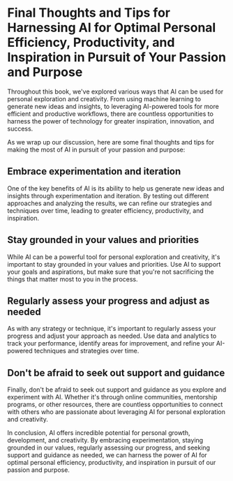 Final Thoughts and Tips for Harnessing AI for Optimal Personal Efficiency, Productivity, and Inspiration in Pursuit of Your Passion and Purpose
======================================================================================================================================================================

Throughout this book, we've explored various ways that AI can be used for personal exploration and creativity. From using machine learning to generate new ideas and insights, to leveraging AI-powered tools for more efficient and productive workflows, there are countless opportunities to harness the power of technology for greater inspiration, innovation, and success.

As we wrap up our discussion, here are some final thoughts and tips for making the most of AI in pursuit of your passion and purpose:

Embrace experimentation and iteration
-------------------------------------

One of the key benefits of AI is its ability to help us generate new ideas and insights through experimentation and iteration. By testing out different approaches and analyzing the results, we can refine our strategies and techniques over time, leading to greater efficiency, productivity, and inspiration.

Stay grounded in your values and priorities
-------------------------------------------

While AI can be a powerful tool for personal exploration and creativity, it's important to stay grounded in your values and priorities. Use AI to support your goals and aspirations, but make sure that you're not sacrificing the things that matter most to you in the process.

Regularly assess your progress and adjust as needed
---------------------------------------------------

As with any strategy or technique, it's important to regularly assess your progress and adjust your approach as needed. Use data and analytics to track your performance, identify areas for improvement, and refine your AI-powered techniques and strategies over time.

Don't be afraid to seek out support and guidance
------------------------------------------------

Finally, don't be afraid to seek out support and guidance as you explore and experiment with AI. Whether it's through online communities, mentorship programs, or other resources, there are countless opportunities to connect with others who are passionate about leveraging AI for personal exploration and creativity.

In conclusion, AI offers incredible potential for personal growth, development, and creativity. By embracing experimentation, staying grounded in our values, regularly assessing our progress, and seeking support and guidance as needed, we can harness the power of AI for optimal personal efficiency, productivity, and inspiration in pursuit of our passion and purpose.
